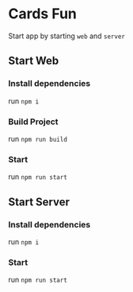 # Cards Fun

Start app by starting `web` and `server`

## Start Web

### Install dependencies

run `npm i`

### Build Project

run `npm run build`

### Start

run `npm run start`

## Start Server

### Install dependencies

run `npm i`

### Start

run `npm run start`
